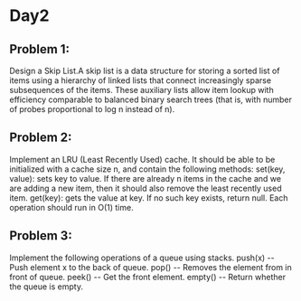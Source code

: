 # Day2

## Problem 1:
Design a Skip List.A skip list is a data structure for storing a sorted list of items using a hierarchy of linked lists that connect increasingly sparse subsequences of the items. These auxiliary lists allow item lookup with efficiency comparable to balanced binary search trees (that is, with number of probes proportional to log n instead of n). 

## Problem 2:
Implement an LRU (Least Recently Used) cache. It should be able to be initialized with a cache size n, and contain the following methods:
set(key, value): sets key to value. If there are already n items in the cache and we are adding a new item, then it should also remove the least recently used item.
get(key): gets the value at key. If no such key exists, return null.
Each operation should run in O(1) time.

## Problem 3:
Implement the following operations of a queue using stacks.
push(x) -- Push element x to the back of queue.
pop() -- Removes the element from in front of queue.
peek() -- Get the front element.
empty() -- Return whether the queue is empty.

